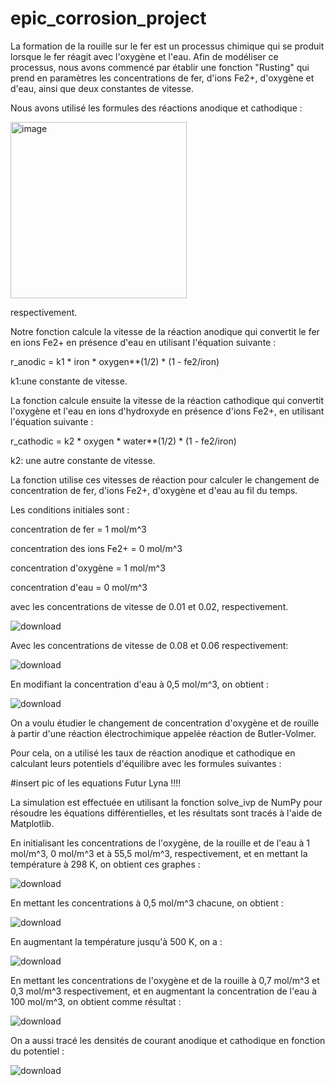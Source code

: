 # epic_corrosion_project

La formation de la rouille sur le fer est un processus chimique qui se produit lorsque le fer réagit avec l'oxygène et l'eau. Afin de modéliser ce processus, nous avons commencé par établir une fonction "Rusting" qui prend en paramètres les concentrations de fer, d'ions Fe2+, d'oxygène et d'eau, ainsi que deux constantes de vitesse.

Nous avons utilisé les formules des réactions anodique et cathodique :

<img width="282" alt="image" src="https://user-images.githubusercontent.com/125261904/231500682-3cf1d9dc-0adb-420d-b6e5-d57ffa3c1a9e.png">

respectivement.

Notre fonction calcule la vitesse de la réaction anodique qui convertit le fer en ions Fe2+ en présence d'eau en utilisant l'équation suivante :

 r_anodic = k1 * iron * oxygen**(1/2) * (1 - fe2/iron)
 
 k1:une constante de vitesse.
 
La fonction calcule ensuite la vitesse de la réaction cathodique qui convertit l'oxygène et l'eau en ions d'hydroxyde en présence d'ions Fe2+, en utilisant l'équation suivante :
 
 r_cathodic = k2 * oxygen * water**(1/2) * (1 - fe2/iron)
  
 k2: une autre constante de vitesse.
  
La fonction utilise ces vitesses de réaction pour calculer le changement de concentration de fer, d'ions Fe2+, d'oxygène et d'eau au fil du temps.

Les conditions initiales sont :

 concentration de fer = 1 mol/m^3

 concentration des ions Fe2+ = 0 mol/m^3

 concentration d'oxygène = 1 mol/m^3

 concentration d'eau = 0 mol/m^3

avec les concentrations de vitesse de 0.01 et 0.02, respectivement.
  
  
  ![download](https://user-images.githubusercontent.com/125261904/231407468-63b83999-7980-40ab-b114-54884f0c0a55.png)
  
  Avec les concentrations de vitesse de 0.08 et 0.06 respectivement:
  
  ![download](https://user-images.githubusercontent.com/125261904/231417890-97a5b57e-e632-47e8-922b-494e1c8fef92.png)
  
  En modifiant la concentration d'eau à 0,5 mol/m^3, on obtient :
  
  ![download](https://user-images.githubusercontent.com/125261904/231418324-cd0fc7eb-a301-492b-84f1-18f2016825c5.png)


On a voulu étudier le changement de concentration d'oxygène et de rouille à partir d'une réaction électrochimique appelée réaction de Butler-Volmer.

Pour cela, on a utilisé les taux de réaction anodique et cathodique en calculant leurs potentiels d'équilibre avec les formules suivantes :
 
 #insert pic of les equations Futur Lyna !!!!
 
La simulation est effectuée en utilisant la fonction solve_ivp de NumPy pour résoudre les équations différentielles, et les résultats sont tracés à l'aide de Matplotlib.

En initialisant les concentrations de l'oxygène, de la rouille et de l'eau à 1 mol/m^3, 0 mol/m^3 et à 55,5 mol/m^3, respectivement, et en mettant la température à 298 K, on obtient ces graphes :


  ![download](https://user-images.githubusercontent.com/125261904/231439849-4817d0e2-c67e-4732-a0de-d21e1122680c.png)
  
 En mettant les concentrations à 0,5 mol/m^3 chacune, on obtient :
  
  ![download](https://user-images.githubusercontent.com/125261904/231440556-ecdfdfe2-d451-496b-b5ba-e167889f6477.png)
  
 En augmentant la température jusqu'à 500 K, on a :
  
  ![download](https://user-images.githubusercontent.com/125261904/231441926-c0517e69-d5d9-43f7-86db-fe1b8f985b63.png)
  
 En mettant les concentrations de l'oxygène et de la rouille à 0,7 mol/m^3 et 0,3 mol/m^3 respectivement, et en augmentant la concentration de l'eau à 100 mol/m^3, on obtient comme résultat :
  
  ![download](https://user-images.githubusercontent.com/125261904/231443198-0cc5e5f8-a485-4e33-8032-7250b4c365d0.png)

On a aussi tracé les densités de courant anodique et cathodique en fonction du potentiel :

![download](https://user-images.githubusercontent.com/125261904/231443740-377d8d90-343a-41b5-a0f6-7351ba59b245.png)


  
  

  
  
  
  
   
   
   
  
  

  
  
  
  
